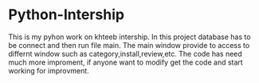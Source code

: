 # Python-Intership
This is my pyhon work on khteeb intership. In this project database has to be connect and then run file main. The main window provide to access to differnt window such as category,install,review,etc. 
The code has need much more improment, if anyone want to modify get the code and start working for improvment.
